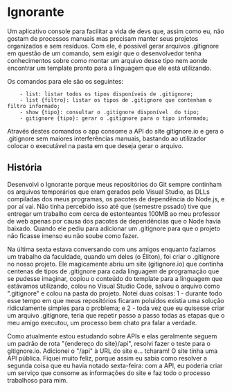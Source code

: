 # Ignorante

Um aplicativo console para facilitar a vida de devs que, assim como eu, não gostam de processos manuais mas precisam manter seus projetos organizados e sem resíduos. Com ele, é possível gerar arquivos .gitignore em questão de um comando, sem exigir que o desenvolvedor tenha conhecimentos sobre como montar um arquivo desse tipo nem aonde encontrar um template pronto para a linguagem que ele está utilizando.

Os comandos para ele são os seguintes:

        - list: listar todos os tipos disponíveis de .gitignore;
        - list {filtro}: listar os tipos de .gitignore que contenham o filtro informado;
        - show {tipo}: consultar o .gitignore disponível  do tipo;
        - gitignore {tipo}: gerar o .gitignore para o tipo informado;

Através destes comandos o app consome a API do site gitignore.io e gera o .gitignore sem maiores interferências manuais, bastando ao utilizador colocar o executável na pasta em que deseja gerar o arquivo.


## História

Desenvolvi o Ignorante porque meus repositórios do Git sempre continham os arquivos temporários que eram gerados pelo Visual Studio, as DLLs compiladas dos meus programas, os pacotes de dependência do Node.js, e por aí vai. Não tinha percebido isso até que (semestre pssado) tive que entregar um trabalho com cerca de estonteantes 100MB ao meu professor de web apenas por causa dos pacotes de dependências que o Node havia baixado. Quando ele pediu para adicionar um .gitignore para que o projeto não ficasse imenso eu não soube como fazer.

Na última sexta estava conversando com uns amigos enquanto fazíamos um trabalho da faculdade, quando um deles (o Éliton), foi criar o .gitignore no nosso projeto. Ele magicamente abriu um site (gitignore.io) que continha centenas de tipos de .gitignore para cada linguagem de programação que se pudesse imaginar, copiou o conteúdo do template para a linguagem que estávamos utilizando, colou no Visual Studio Code, salvou o arquivo como ".gitignore" e colou na pasta do projeto. Notei duas coisas: 1 - durante todo esse tempo em que meus repositórios ficaram poluídos existia uma solução ridiculamente simples para o problema; e 2 - toda vez que eu quisesse criar um arquivo .gitignore, teria que repetir passo a passo todas as etapas que o meu amigo executou, um processo bem chato pra falar a verdade.

Como atualmente estou estudando sobre APIs e elas geralmente seguem um padrão de rota "{endereço do site}/api", resolvi fazer o teste para o gitignore.io. Adicionei o "/api" à URL do site e... tcharam! O site tinha uma API pública. Fiquei muito feliz, porque assim eu sabia como resolver a segunda coisa que eu havia notado sexta-feira: com a API, eu poderia criar um serviço que consome as informações do site e faz todo o processo trabalhoso para mim.
